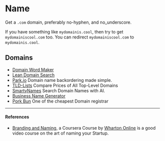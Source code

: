 # Name

Get a `.com` domain, preferably no-hyphen, and no_underscore.

If you have something like `mydomainis.cool`, then try to get `mydomainiscool.com` too. You can redirect `mydomainiscool.com` to `mydomainis.cool`.

## Domains

- [Domain Word Maker](http://www.bustaname.com/word_maker)
- [Lean Domain Search](https://leandomainsearch.com)
- [Park.io](https://park.io) Domain name backordering made simple.
- [TLD-Lists](https://tld-list.com) Compare Prices of All Top-Level Domains
- [SmartyNames](https://smartynames.com) Search Domain Names with AI.
- [Business Name Generator](https://namelix.com)
- [Pork Bun](https://porkbun.com) One of the cheapest Domain registrar

---

#### References

- [Branding and Naming](https://www.coursera.org/lecture/wharton-launching-startup/4-0-branding-and-naming-REncK), a Coursera Course by [Wharton Online](https://online.wharton.upenn.edu) is a good video course on the art of naming your Startup.
